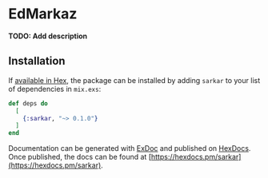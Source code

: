 # EdMarkaz

**TODO: Add description**

## Installation

If [available in Hex](https://hex.pm/docs/publish), the package can be installed
by adding `sarkar` to your list of dependencies in `mix.exs`:

```elixir
def deps do
  [
    {:sarkar, "~> 0.1.0"}
  ]
end
```

Documentation can be generated with [ExDoc](https://github.com/elixir-lang/ex_doc)
and published on [HexDocs](https://hexdocs.pm). Once published, the docs can
be found at [https://hexdocs.pm/sarkar](https://hexdocs.pm/sarkar).

